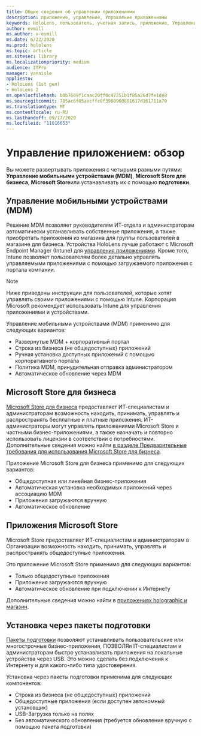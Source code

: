 ```yaml
---
title: Общие сведения об управлении приложениями
description: приложение, управление, Управление приложениями
keywords: HoloLens, пользователь, учетная запись, приложение, Управление приложениями,
author: evmill
ms.author: v-evmill
ms.date: 6/22/2020
ms.prod: hololens
ms.topic: article
ms.sitesec: library
ms.localizationpriority: medium
audience: ITPro
manager: yannisle
appliesto:
- HoloLens (1st gen)
- HoloLens 2
ms.openlocfilehash: b0b7609f1caac20ff0c47251b1f85a26d7fe1de8
ms.sourcegitcommit: 785ac6f05aecffc0f3980960891617d161711a70
ms.translationtype: MT
ms.contentlocale: ru-RU
ms.lasthandoff: 09/17/2020
ms.locfileid: "11016653"
---
```

# Управление приложением: обзор

Вы можете развертывать приложения с четырьмя разными путями: **Управление мобильными устройствами (MDM)**, **Microsoft Store для бизнеса**, **Microsoft Store**или устанавливать их с помощью **подготовки**. 

## Управление мобильными устройствами (MDM)

Решение MDM позволяет руководителям ИТ-отдела и администраторам автоматически устанавливать собственные приложения, а также приобретать приложения из магазина для группы пользователей в магазине для бизнеса. Устройства HoloLens лучше работают с Microsoft Endpoint Manager (Intune) для [управления приложениями](app-deploy-intune.md). Кроме того, Intune позволяет пользователям более детально управлять управляемыми приложениями с помощью загружаемого приложения с портала компании.

> [!NOTE] 
> Ниже приведены инструкции для пользователей, которые хотят управлять своими приложениями с помощью Intune. Корпорация Microsoft рекомендует использовать Intune для управления приложениями и устройствами.
    
Управление мобильными устройствами (MDM) применимо для следующих вариантов: 
* Развернутые MDM + корпоративный портал 
* Строка из бизнеса (не общедоступных) приложений
* Ручная установка доступных приложений с помощью корпоративного портала
* Политика MDM, принудительная отправка администратором
* Автоматическое обновление через MDM

## Microsoft Store для бизнеса

[Microsoft Store для бизнеса](app-deploy-store-business.md) предоставляет ИТ-специалистам и администраторам возможность находить, принимать, управлять и распространять бесплатные и платные приложения. ИТ-администраторы могут управлять приложениями Microsoft Store и частными бизнес-приложениями, а также назначать и повторно использовать лицензии в соответствии с потребностями. Дополнительные сведения можно найти [в разделе Предварительные требования для использования Microsoft Store для бизнеса](https://docs.microsoft.com/microsoft-store/prerequisites-microsoft-store-for-business).
    
Приложение Microsoft Store для бизнеса применимо для следующих вариантов: 
* Общедоступная или линейная бизнес-приложения
* Автоматическая установка необходимых приложений через ассоциацию MDM
* Приложения загружаются вручную
* Автоматическое обновление

## Приложения Microsoft Store

Microsoft Store предоставляет ИТ-специалистам и администраторам в Организации возможность находить, принимать, управлять и распространять общедоступные приложения.
    
Это приложение Microsoft Store применимо для следующих вариантов: 
* Только общедоступные приложения
* Приложения загружаются вручную
* Автоматическое обновление при подключении к Интернету

Дополнительные сведения можно найти в [приложениях holographic и магазин](https://docs.microsoft.com/hololens/holographic-store-apps).

## Установка через пакеты подготовки

[Пакеты подготовки](app-deploy-provisioning-package.md) позволяют устанавливать пользовательские или многострочные бизнес-приложения, ПОЗВОЛЯя IT-специалистам и администраторам быстро устанавливать приложения на локальные устройства через USB. Это можно сделать без подключения к Интернету и для какого-либо типа удостоверения.
    
Установка через пакеты подготовки применима для следующих компонентов: 
* Строка из бизнеса (не общедоступных) приложений
* Общедоступные приложения (если доступен автономный установщик)
* USB-Загрузка только на полях
* Без автоматического обновления (требуется обновление вручную с помощью пакета подготовки)
